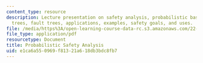 ```yaml
---
content_type: resource
description: Lecture presentation on safety analysis, probabilistic basics, event
  trees, fault trees, applications, examples, safety goals, and uses.
file: /media/https%3A/open-learning-course-data-rc.s3.amazonaws.com/22-091-nuclear-reactor-safety-spring-2008/e1ca6a550969f81321a618db3bdc8fb7_MIT22_091S08_lec11.pdf
file_type: application/pdf
resourcetype: Document
title: Probabilistic Safety Analysis
uid: e1ca6a55-0969-f813-21a6-18db3bdc8fb7
---
```

